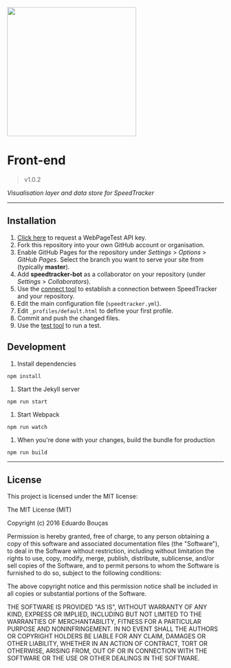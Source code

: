 <img src="https://speedtracker.org/assets/images/logo-full-square-inverted.png" width="300">

# Front-end

> v1.0.2

*Visualisation layer and data store for SpeedTracker*

---

## Installation

1. [Click here](https://www.webpagetest.org/getkey.php) to request a WebPageTest API key.
1. Fork this repository into your own GitHub account or organisation.
1. Enable GitHub Pages for the repository under *Settings* > *Options* > *GitHub Pages*. Select the branch you want to serve your site from (typically **master**).
1. Add **speedtracker-bot** as a collaborator on your repository (under *Settings* > *Collaborators*).
1. Use the [connect tool](https://speedtracker.org/connect) to establish a connection between SpeedTracker and your repository.
1. Edit the main configuration file (`speedtracker.yml`).
1. Edit `_profiles/default.html` to define your first profile.
1. Commit and push the changed files.
1. Use the [test tool](https://speedtracker.org/test) to run a test.

## Development

1. Install dependencies

  ```
  npm install
  ```

1. Start the Jekyll server

  ```
  npm run start
  ```

1. Start Webpack

  ```
  npm run watch
  ```

1. When you're done with your changes, build the bundle for production

  ```
  npm run build
  ```

---

## License

This project is licensed under the MIT license:

The MIT License (MIT)

Copyright (c) 2016 Eduardo Bouças

Permission is hereby granted, free of charge, to any person obtaining a copy
of this software and associated documentation files (the "Software"), to deal
in the Software without restriction, including without limitation the rights
to use, copy, modify, merge, publish, distribute, sublicense, and/or sell
copies of the Software, and to permit persons to whom the Software is
furnished to do so, subject to the following conditions:

The above copyright notice and this permission notice shall be included in all
copies or substantial portions of the Software.

THE SOFTWARE IS PROVIDED "AS IS", WITHOUT WARRANTY OF ANY KIND, EXPRESS OR
IMPLIED, INCLUDING BUT NOT LIMITED TO THE WARRANTIES OF MERCHANTABILITY,
FITNESS FOR A PARTICULAR PURPOSE AND NONINFRINGEMENT. IN NO EVENT SHALL THE
AUTHORS OR COPYRIGHT HOLDERS BE LIABLE FOR ANY CLAIM, DAMAGES OR OTHER
LIABILITY, WHETHER IN AN ACTION OF CONTRACT, TORT OR OTHERWISE, ARISING FROM,
OUT OF OR IN CONNECTION WITH THE SOFTWARE OR THE USE OR OTHER DEALINGS IN THE
SOFTWARE.
